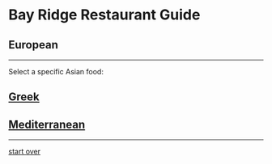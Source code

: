# Bay Ridge Restaurant Guide
## European
---
Select a specific Asian food:
## [Greek](greek.md)
## [Mediterranean](mediterranean.md)
---
[start over](../home.md)
